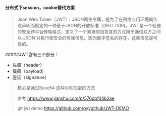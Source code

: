#### 分布式下session，cookie替代方案
> Json Web Token（JWT）：JSON网络令牌，是为了在网络应用环境间传递声明而制定的一种基于JSON的开放标准（(RFC 7519)。JWT是一个轻便的安全跨平台传输格式，定义了一个紧凑的自包含的方式用于通信双方之间以 JSON 对象行使安全的传递信息。因为数字签名的存在，这些信息是可信的。


#####JWT含有三个部分：
* 头部（header）
* 载荷（payload）
* 签证（signature）

> 核心是通过Base64 这种对称加密的方式


> 参考
https://www.jianshu.com/p/576dbf44b2ae

> git jwt demo 
https://github.com/pyygithub/JWT-DEMO

